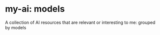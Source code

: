 # my-ai: models
A collection of AI resources that are relevant or interesting to me: grouped by models
